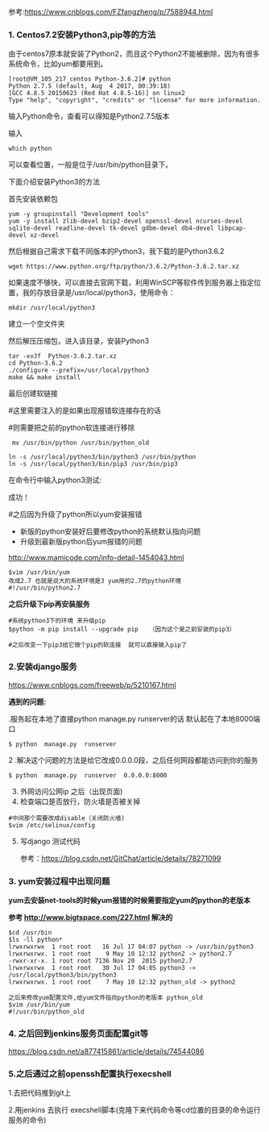 参考:https://www.cnblogs.com/FZfangzheng/p/7588944.html

### **1. Centos7.2安装Python3,pip等的方法**		

由于centos7原本就安装了Python2，而且这个Python2不能被删除，因为有很多系统命令，比如yum都要用到。

```
[root@VM_105_217_centos Python-3.6.2]# python
Python 2.7.5 (default, Aug  4 2017, 00:39:18)
[GCC 4.8.5 20150623 (Red Hat 4.8.5-16)] on linux2
Type "help", "copyright", "credits" or "license" for more information.
```

输入Python命令，查看可以得知是Python2.7.5版本

输入

```
which python
```

可以查看位置，一般是位于/usr/bin/python目录下。

下面介绍安装Python3的方法

首先安装依赖包

```
yum -y groupinstall "Development tools"
yum -y install zlib-devel bzip2-devel openssl-devel ncurses-devel sqlite-devel readline-devel tk-devel gdbm-devel db4-devel libpcap-devel xz-devel
```

然后根据自己需求下载不同版本的Python3，我下载的是Python3.6.2

```
wget https://www.python.org/ftp/python/3.6.2/Python-3.6.2.tar.xz
```

如果速度不够快，可以直接去官网下载，利用WinSCP等软件传到服务器上指定位置，我的存放目录是/usr/local/python3，使用命令：

```
mkdir /usr/local/python3 
```

建立一个空文件夹

然后解压压缩包，进入该目录，安装Python3

```
tar -xvJf  Python-3.6.2.tar.xz
cd Python-3.6.2
./configure --prefix=/usr/local/python3
make && make install
```

最后创建软链接

#这里需要注入的是如果出现报错软连接存在的话 

#则需要把之前的python软连接进行移除

```
 mv /usr/bin/python /usr/bin/python_old
```

```
ln -s /usr/local/python3/bin/python3 /usr/bin/python
ln -s /usr/local/python3/bin/pip3 /usr/bin/pip3
```

在命令行中输入python3测试:

成功！

#之后因为升级了python所以yum安装报错

- 新版的python安装好后要修改python的系统默认指向问题
- 升级到最新版python后yum报错的问题

http://www.mamicode.com/info-detail-1454043.html

```
$vim /usr/bin/yum
改成2.7 也就是说大的系统环境是3 yum用的2.7的python环境
#!/usr/bin/python2.7
```



**之后升级下pip再安装服务**

```
#系统python3下的环境 来升级pip 
$python -m pip install --upgrade pip   （因为这个是之前安装的pip3）

#之后改变一下pip3给它做个pip的软连接  就可以直接输入pip了
```



### **2.安装django服务**

https://www.cnblogs.com/freeweb/p/5210167.html

**遇到的问题:**

.服务起在本地了直接python manage.py  runserver的话 默认起在了本地8000端口

```
$ python  manage.py  runserver  
```

2 .解决这个问题的方法是给它改成0.0.0.0段，之后任何网段都能访问到你的服务

```
$ python  manage.py  runserver  0.0.0.0:8000
```

3. 外网访问公网ip 之后（出现页面)
4. 检查端口是否放行，防火墙是否被关掉

```
#中间那个需要改成disable（关闭防火墙) 
$vim /etc/selinux/config
```

5. 写django 测试代码

   参考：https://blog.csdn.net/GitChat/article/details/78271099

### 3. yum安装过程中出现问题

**yum去安装net-tools的时候yum报错的时候需要指定yum的python的老版本**

**参考 http://www.bigtspace.com/227.html 解决的**

```
$cd /usr/bin
$ls -ll python* 
lrwxrwxrwx  1 root root   16 Jul 17 04:07 python -> /usr/bin/python3
lrwxrwxrwx. 1 root root    9 May 10 12:32 python2 -> python2.7
-rwxr-xr-x. 1 root root 7136 Nov 20  2015 python2.7
lrwxrwxrwx  1 root root   30 Jul 17 04:05 python3 -> /usr/local/python3/bin/python3
lrwxrwxrwx. 1 root root    7 May 10 12:32 python_old -> python2

之后来修改yum配置文件,给yum文件指向python的老版本 python_old
$vim /usr/bin/yum
#!/usr/bin/python_old
```





### 4. 之后回到jenkins服务页面配置git等

https://blog.csdn.net/a877415861/article/details/74544086



### 5.之后通过之前openssh配置执行execshell

1.去把代码推到git上

2.用jenkins 去执行 execshell脚本(克隆下来代码命令等cd位置的目录的命令运行服务的命令)

